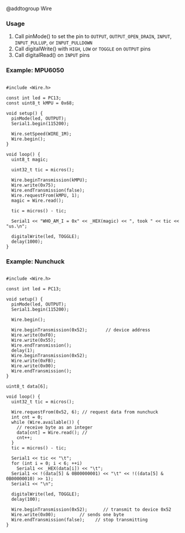 @addtogroup Wire

### Usage

1. Call pinMode() to set the pin to `OUTPUT`, `OUTPUT_OPEN_DRAIN`, `INPUT`, `INPUT_PULLUP`, or `INPUT_PULLDOWN`
2. Call digitalWrite() with `HIGH`, `LOW` or `TOGGLE` on `OUTPUT` pins
3. Call digitalRead() on `INPUT` pins

### Example: MPU6050

~~~{.cpp}

#include <Wire.h>

const int led = PC13;
const uint8_t kMPU = 0x68;

void setup() {
  pinMode(led, OUTPUT);
  Serial1.begin(115200);

  Wire.setSpeed(WIRE_1M);
  Wire.begin();
}

void loop() {
  uint8_t magic;

  uint32_t tic = micros();

  Wire.beginTransmission(kMPU);
  Wire.write(0x75);
  Wire.endTransmission(false);
  Wire.requestFrom(kMPU, 1);
  magic = Wire.read();

  tic = micros() - tic;

  Serial1 << "WHO_AM_I = 0x" << _HEX(magic) << ", took " << tic << "us.\n";

  digitalWrite(led, TOGGLE);
  delay(1000);
}

~~~

### Example: Nunchuck

~~~{.cpp}

#include <Wire.h>

const int led = PC13;

void setup() {
  pinMode(led, OUTPUT);
  Serial1.begin(115200);

  Wire.begin();

  Wire.beginTransmission(0x52);       // device address
  Wire.write(0xF0);
  Wire.write(0x55);
  Wire.endTransmission();
  delay(1);
  Wire.beginTransmission(0x52);
  Wire.write(0xFB);
  Wire.write(0x00);
  Wire.endTransmission();
}

uint8_t data[6];

void loop() {
  uint32_t tic = micros();

  Wire.requestFrom(0x52, 6); // request data from nunchuck
  int cnt = 0;
  while (Wire.available()) {
    // receive byte as an integer
    data[cnt] = Wire.read(); //
    cnt++;
  }
  tic = micros() - tic;

  Serial1 << tic << "\t";
  for (int i = 0; i < 6; ++i)
    Serial1 << _HEX(data[i]) << "\t";
  Serial1 << !(data[5] & 0B00000001) << "\t" << !((data[5] & 0B00000010) >> 1);
  Serial1 << "\n";

  digitalWrite(led, TOGGLE);
  delay(100);

  Wire.beginTransmission(0x52);      // transmit to device 0x52
  Wire.write(0x00);         // sends one byte
  Wire.endTransmission(false);    // stop transmitting
}

~~~

